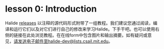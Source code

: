 # lesson 0: Introduction

Halide [releases](https://github.com/halide/Halide/releases) 以注释的源代码形式附带了一组教程。我们建议您通过阅读，编译和运行它们以及对它们进行自己的修改来学习Halide。下手干吧。也可以使用右侧的链接在此处浏览教程。在在线form中包含图片和输出摘要。如有疑问或意见，请发送电子邮件至halide-dev@lists.csail.mit.edu。
